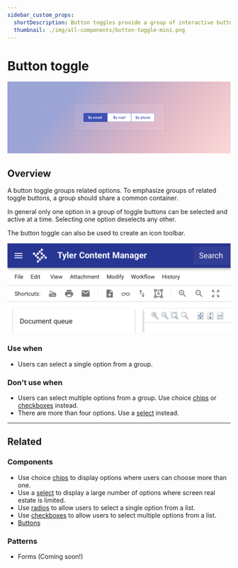 ```yaml
---
sidebar_custom_props:
  shortDescription: Button toggles provide a group of interactive button elements that are related to one another.
  thumbnail: ./img/all-components/button-toggle-mini.png
---
```


# Button toggle

<ComponentVisual storybookUrl="https://forge.tylerdev.io/main/?path=/story/components-button-toggle--default">

![](./images/button-toggle.png)

</ComponentVisual>

## Overview

A button toggle groups related options. To emphasize groups of related toggle buttons, a group should share a common container. 

In general only one option in a group of toggle buttons can be selected and active at a time. Selecting one option deselects any other.

The button toggle can also be used to create an icon toolbar. 

<ImageBlock caption="A button toggle can be used to create an icon toolbar." max-width="400px" padded="{false}">

![Image of a toolbar with document viewer actions inside.](./images/button-toggle-example.png)

</ImageBlock>

### Use when

- Users can select a single option from a group.

### Don't use when

- Users can select multiple options from a group. Use choice [chips](/components/utilities/chips) or [checkboxes](/components/controls/checkbox) instead.
- There are more than four options. Use a [select](/components/fields/select) instead.

---

## Related

### Components

- Use choice [chips](/components/utilities/chips) to display options where users can choose more than one.
- Use a [select](/components/fields/select) to display a large number of options where screen real estate is limited. 
- Use [radios](/components/controls/radio-button) to allow users to select a single option from a list. 
- Use [checkboxes](/components/controls/checkbox) to allow users to select multiple options from a list. 
- [Buttons](/components/buttons/button)

### Patterns

- Forms (Coming soon!)
